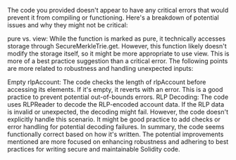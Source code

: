 The code you provided doesn't appear to have any critical errors that would prevent it from compiling or functioning. Here's a breakdown of potential issues and why they might not be critical:

pure vs. view: While the function is marked as pure, it technically accesses storage through SecureMerkleTrie.get. However, this function likely doesn't modify the storage itself, so it might be more appropriate to use view. This is more of a best practice suggestion than a critical error.
The following points are more related to robustness and handling unexpected inputs:

Empty rlpAccount: The code checks the length of rlpAccount before accessing its elements. If it's empty, it reverts with an error. This is a good practice to prevent potential out-of-bounds errors.
RLP Decoding: The code uses RLPReader to decode the RLP-encoded account data. If the RLP data is invalid or unexpected, the decoding might fail. However, the code doesn't explicitly handle this scenario. It might be good practice to add checks or error handling for potential decoding failures.
In summary, the code seems functionally correct based on how it's written. The potential improvements mentioned are more focused on enhancing robustness and adhering to best practices for writing secure and maintainable Solidity code.